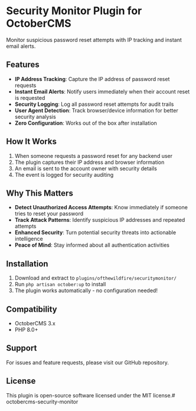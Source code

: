 # Security Monitor Plugin for OctoberCMS

Monitor suspicious password reset attempts with IP tracking and instant email alerts.

## Features

- **IP Address Tracking**: Capture the IP address of password reset requests
- **Instant Email Alerts**: Notify users immediately when their account reset is requested
- **Security Logging**: Log all password reset attempts for audit trails
- **User Agent Detection**: Track browser/device information for better security analysis
- **Zero Configuration**: Works out of the box after installation

## How It Works

1. When someone requests a password reset for any backend user
2. The plugin captures their IP address and browser information
3. An email is sent to the account owner with security details
4. The event is logged for security auditing

## Why This Matters

- **Detect Unauthorized Access Attempts**: Know immediately if someone tries to reset your password
- **Track Attack Patterns**: Identify suspicious IP addresses and repeated attempts
- **Enhanced Security**: Turn potential security threats into actionable intelligence
- **Peace of Mind**: Stay informed about all authentication activities

## Installation

1. Download and extract to `plugins/ofthewildfire/securitymonitor/`
2. Run `php artisan october:up` to install
3. The plugin works automatically - no configuration needed!

## Compatibility

- OctoberCMS 3.x
- PHP 8.0+

## Support

For issues and feature requests, please visit our GitHub repository.

## License

This plugin is open-source software licensed under the MIT license.# octobercms-security-monitor
